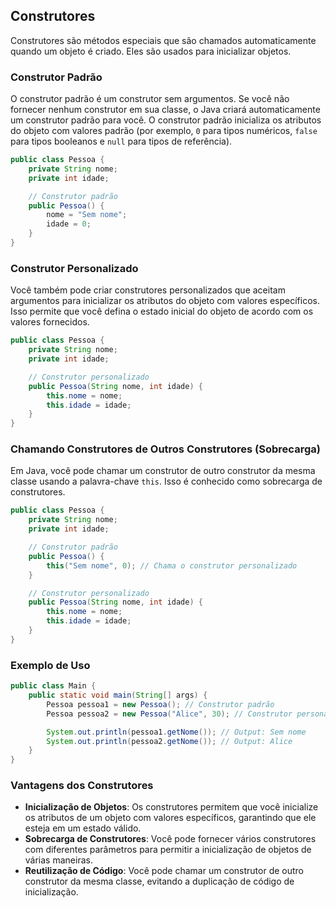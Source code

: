 ## Construtores ##

Construtores são métodos especiais que são chamados automaticamente quando um objeto é criado. Eles são usados para inicializar objetos.

### Construtor Padrão ###

O construtor padrão é um construtor sem argumentos. Se você não fornecer nenhum construtor em sua classe, o Java criará automaticamente um construtor padrão para você. O construtor padrão inicializa os atributos do objeto com valores padrão (por exemplo, `0` para tipos numéricos, `false` para tipos booleanos e `null` para tipos de referência).

```java
public class Pessoa {
    private String nome;
    private int idade;

    // Construtor padrão
    public Pessoa() {
        nome = "Sem nome";
        idade = 0;
    }
}
```

### Construtor Personalizado ###

Você também pode criar construtores personalizados que aceitam argumentos para inicializar os atributos do objeto com valores específicos. Isso permite que você defina o estado inicial do objeto de acordo com os valores fornecidos.

```java
public class Pessoa {
    private String nome;
    private int idade;

    // Construtor personalizado
    public Pessoa(String nome, int idade) {
        this.nome = nome;
        this.idade = idade;
    }
}
```

### Chamando Construtores de Outros Construtores (Sobrecarga) ###

Em Java, você pode chamar um construtor de outro construtor da mesma classe usando a palavra-chave `this`. Isso é conhecido como sobrecarga de construtores.

```java
public class Pessoa {
    private String nome;
    private int idade;

    // Construtor padrão
    public Pessoa() {
        this("Sem nome", 0); // Chama o construtor personalizado
    }

    // Construtor personalizado
    public Pessoa(String nome, int idade) {
        this.nome = nome;
        this.idade = idade;
    }
}
```

### Exemplo de Uso ###

```java
public class Main {
    public static void main(String[] args) {
        Pessoa pessoa1 = new Pessoa(); // Construtor padrão
        Pessoa pessoa2 = new Pessoa("Alice", 30); // Construtor personalizado

        System.out.println(pessoa1.getNome()); // Output: Sem nome
        System.out.println(pessoa2.getNome()); // Output: Alice
    }
}
```

### Vantagens dos Construtores ###
- **Inicialização de Objetos**: Os construtores permitem que você inicialize os atributos de um objeto com valores específicos, garantindo que ele esteja em um estado válido.
- **Sobrecarga de Construtores**: Você pode fornecer vários construtores com diferentes parâmetros para permitir a inicialização de objetos de várias maneiras.
- **Reutilização de Código**: Você pode chamar um construtor de outro construtor da mesma classe, evitando a duplicação de código de inicialização.


